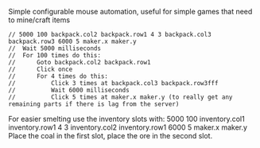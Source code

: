 Simple configurable mouse automation, useful for simple games that need to mine/craft items

	// 5000 100 backpack.col2 backpack.row1 4 3 backpack.col3 backpack.row3 6000 5 maker.x maker.y
	//  Wait 5000 milliseconds
	//  For 100 times do this:
	//      Goto backpack.col2 backpack.row1
	//      Click once
	//      For 4 times do this:
	//          Click 3 times at backpack.col3 backpack.row3fff
	//          Wait 6000 milliseconds
	//          Click 5 times at maker.x maker.y (to really get any remaining parts if there is lag from the server)

For easier smelting use the inventory slots with:
    5000 100 inventory.col1 inventory.row1 4 3 inventory.col2 inventory.row1 6000 5 maker.x maker.y
Place the coal in the first slot, place the ore in the second slot.
